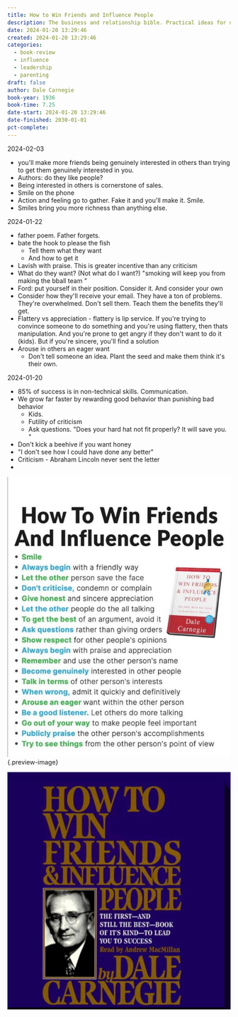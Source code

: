 ```yaml
---
title: How to Win Friends and Influence People
description: The business and relationship bible. Practical ideas for understanding and adapting to various human needs
date: 2024-01-20 13:29:46
created: 2024-01-20 13:29:46
categories:
  - book-review
  - influence
  - leadership
  - parenting
draft: false
author: Dale Carnegie
book-year: 1936
book-time: 7.25
date-start: 2024-01-20 13:29:46
date-finished: 2030-01-01
pct-complete:
---
```


2024-02-03
- you'll make more friends being genuinely interested in others than trying to get them genuinely interested in you. 
- Authors: do they like people?
- Being interested in others is cornerstone of sales. 
- Smile on the phone
- Action and feeling go to gather. Fake it and you'll make it. Smile. 
- Smiles bring you more richness than anything else. 

2024-01-22
- father poem. Father forgets. 
- bate the hook to please the fish
	- Tell them what they want
	- And how to get it
- Lavish with praise. This is greater incentive than any criticism 
- What do they want? (Not what do I want?) "smoking will keep you from making the bball team "
- Ford: put yourself in their position. Consider it. And consider your own
- Consider how they'll receive your email. They have a ton of problems. They're overwhelmed. Don't sell them. Teach them the benefits they'll get. 
- Flattery vs appreciation - flattery is lip service. If you're trying to convince someone to do something and you're using flattery, then thats manipulation. And you're prone to get angry if they don't want to do it (kids). But if you're sincere, you'll find a solution
- Arouse in others an eager want
	- Don't tell someone an idea. Plant the seed and make them think it's their own. 

2024-01-20
- 85% of success is in non-technical skills. Communication. 
- We grow far faster by rewarding good behavior than punishing bad behavior 
	- Kids. 
	- Futility of criticism 
	- Ask questions. "Does your hard hat not fit properly? It will save you. "
- Don't kick a beehive if you want honey 
- "I don't see how I could have done any better"
- Criticism - Abraham Lincoln never sent the letter 
- 

![Core ideas](../img/photo-how-to-win-friends-bullet-points.jpeg){.preview-image}



![How to win friends and influence people](../img/book-how-to-win-friends.jpeg)